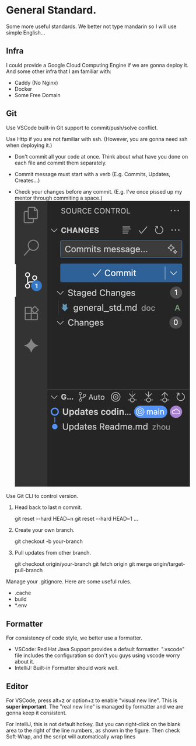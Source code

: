 # General Standard.

Some more useful standards. We better not type mandarin so I will use simple English...

## Infra

I could provide a Google Cloud Computing Engine if we are gonna deploy it. And some other infra that I am familiar with:

- Caddy (No Nginx)
- Docker
- Some Free Domain

## Git

Use VSCode built-in Git support to commit/push/solve conflict.

Use Http if you are not familiar with ssh. (However, you are gonna need ssh when deploying it.)

- Don't commit all your code at once. Think about what have you done on each file and commit them separately.

- Commit message must start with a verb (E.g. Commits, Updates, Creates...)

- Check your changes before any commit. (E.g. I've once pissed up my mentor through commiting a space.)
  ![alt text](image.png)

Use Git CLI to control version.

1.  Head back to last n commit.

    git reset --hard HEAD~n
    git reset --hard HEAD~1
    ...

2.  Create your own branch.

    git checkout -b your-branch

3.  Pull updates from other branch.

    git checkout origin/your-branch
    git fetch origin
    git merge origin/target-pull-branch

Manage your .gitignore. Here are some useful rules.

- .cache
- build
- \*.env

## Formatter

For consistency of code style, we better use a formatter. 
-   VSCode: Red Hat Java Support provides a default formatter. ".vscode" file includes the configuration so don't you guys using vscode worry about it.
-   IntelliJ: Built-in Formatter should work well.

## Editor

For VSCode, press alt+z or option+z to enable "visual new line". This is **super important**. The "real new line" is managed by formatter and we are gonna keep it consistent.

For IntelliJ, this is not default hotkey. But you can right‑click on the blank area to the right of the line numbers, as shown in the figure. Then check Soft‑Wrap, and the script will automatically wrap lines
